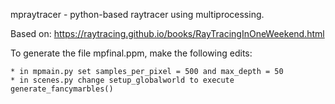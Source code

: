 mpraytracer - python-based raytracer using multiprocessing.

Based on: https://raytracing.github.io/books/RayTracingInOneWeekend.html

To generate the file mpfinal.ppm, make the following edits:

    * in mpmain.py set samples_per_pixel = 500 and max_depth = 50
    * in scenes.py change setup_globalworld to execute generate_fancymarbles()
    